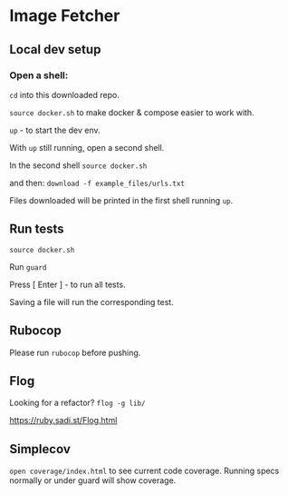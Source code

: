 # Image Fetcher

## Local dev setup

### Open a shell:

`cd` into this downloaded repo.

`source docker.sh` to make docker & compose easier to work with.

`up` - to start the dev env.

With `up` still running, open a second shell.

In the second shell `source docker.sh`

and then: `download -f example_files/urls.txt`

Files downloaded will be printed in the first shell running `up`.

## Run tests

`source docker.sh`

Run `guard`

Press [ Enter ] - to run all tests.

Saving a file will run the corresponding test.

## Rubocop

Please run `rubocop` before pushing.

## Flog

Looking for a refactor? `flog -g lib/`

https://ruby.sadi.st/Flog.html

## Simplecov

`open coverage/index.html` to see current code coverage.
Running specs normally or under guard will show coverage.
